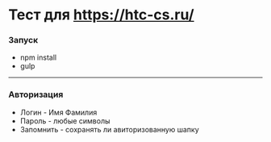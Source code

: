# Тест для https://htc-cs.ru/

### Запуск
  - npm install
  - gulp
---
### Авторизация
  - Логин - Имя Фамилия
  - Пароль - любые символы
  - Запомнить - сохранять ли авиторизованную шапку